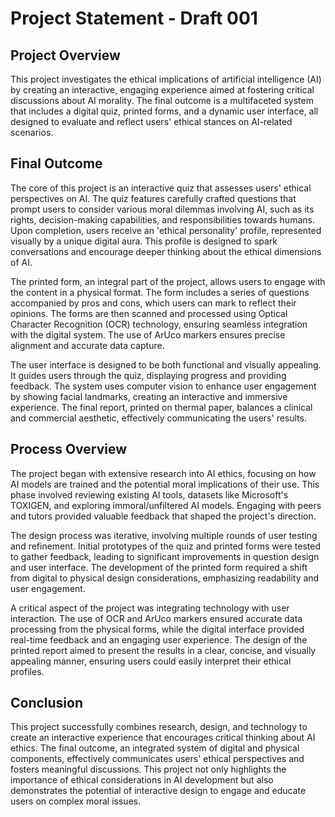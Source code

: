 # Project Statement - Draft 001

## Project Overview

This project investigates the ethical implications of artificial intelligence (AI) by creating an interactive, engaging experience aimed at fostering critical discussions about AI morality. The final outcome is a multifaceted system that includes a digital quiz, printed forms, and a dynamic user interface, all designed to evaluate and reflect users' ethical stances on AI-related scenarios.

## Final Outcome

The core of this project is an interactive quiz that assesses users' ethical perspectives on AI. The quiz features carefully crafted questions that prompt users to consider various moral dilemmas involving AI, such as its rights, decision-making capabilities, and responsibilities towards humans. Upon completion, users receive an 'ethical personality' profile, represented visually by a unique digital aura. This profile is designed to spark conversations and encourage deeper thinking about the ethical dimensions of AI.

The printed form, an integral part of the project, allows users to engage with the content in a physical format. The form includes a series of questions accompanied by pros and cons, which users can mark to reflect their opinions. The forms are then scanned and processed using Optical Character Recognition (OCR) technology, ensuring seamless integration with the digital system. The use of ArUco markers ensures precise alignment and accurate data capture.

The user interface is designed to be both functional and visually appealing. It guides users through the quiz, displaying progress and providing feedback. The system uses computer vision to enhance user engagement by showing facial landmarks, creating an interactive and immersive experience. The final report, printed on thermal paper, balances a clinical and commercial aesthetic, effectively communicating the users' results.

## Process Overview

The project began with extensive research into AI ethics, focusing on how AI models are trained and the potential moral implications of their use. This phase involved reviewing existing AI tools, datasets like Microsoft's TOXIGEN, and exploring immoral/unfiltered AI models. Engaging with peers and tutors provided valuable feedback that shaped the project's direction.

The design process was iterative, involving multiple rounds of user testing and refinement. Initial prototypes of the quiz and printed forms were tested to gather feedback, leading to significant improvements in question design and user interface. The development of the printed form required a shift from digital to physical design considerations, emphasizing readability and user engagement.

A critical aspect of the project was integrating technology with user interaction. The use of OCR and ArUco markers ensured accurate data processing from the physical forms, while the digital interface provided real-time feedback and an engaging user experience. The design of the printed report aimed to present the results in a clear, concise, and visually appealing manner, ensuring users could easily interpret their ethical profiles.

## Conclusion

This project successfully combines research, design, and technology to create an interactive experience that encourages critical thinking about AI ethics. The final outcome, an integrated system of digital and physical components, effectively communicates users' ethical perspectives and fosters meaningful discussions. This project not only highlights the importance of ethical considerations in AI development but also demonstrates the potential of interactive design to engage and educate users on complex moral issues.
